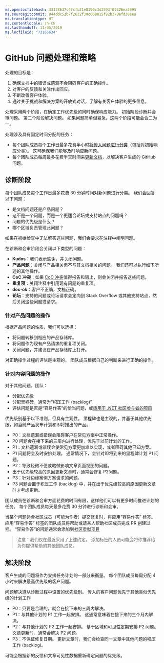 ```yaml
---
ms.openlocfilehash: 33178637c4fcfb21e8190c3d2593f09326ea5995
ms.sourcegitcommit: 944ddc52b7f2632f30c668815f92b378efd38eea
ms.translationtype: HT
ms.contentlocale: zh-CN
ms.lasthandoff: 11/05/2019
ms.locfileid: "73166634"
---
```

# <a name="github-issues-process-and-policy"></a>GitHub 问题处理和策略

处理的目标是：

1. 确保文档中的错误或遗漏不会阻碍客户的正确操作。
1. 对客户的反馈和关注作出回应。
1. 不断改善客户体验。
1. 通过关于挑战和解决方案的开放式对话，了解有关客户体验的更多信息。

处理采用两个阶段，在确定工作优先级的同时确保响应能力。 初始阶段诊断并会审问题。 第二个阶段解决问题。 如果问题简单但紧急，这两个阶段可能会合二为一。

处理涉及具有固定时间分配的任务：

- 每个团队成员每个工作日最多花费半小时[将传入问题进行分类](#diagnosis-phase)（包括对初始响应分类）。 这可确保我们能够及时响应新问题。
- 每个团队成员每周最多花费半天时间来[更新文档](#resolution-phase)，以解决客户生成的 GitHub 问题。

## <a name="diagnosis-phase"></a>诊断阶段

每个团队成员每个工作日最多花费 30 分钟时间对新问题进行分类。 我们会回答以下问题：

- 是文档问题还是产品问题？
- 这不是一个问题，而是一个更适合论坛或支持站点的问题吗？
- 问题的优先级是什么？
- 哪个区域负责管理此问题？

如果在初始检查中无法解答这些问题，我们会要求在注释中阐明问题。

在诊断和会审阶段会关闭以下类型的问题：

- **Kudos**：我们表示感谢，并关闭问题。
- **产品问题**：关闭与产品相关但不与其文档相关的问题。 我们还可以执行如下所述的其他操作。
- **CoC 冲突**：如果 [CoC 冲突](https://dotnetfoundation.org/code-of-conduct)值得报告和阻止，则会关闭并报告这些问题。
- **重复项**：关闭注释中引用现有问题的重复项。
- **doc-ok**：客户不正确，文档正确。
- **论坛**：支持的问题或论坛请求会定向到 Stack Overflow 或其他支持站点，然后关闭这些问题或请求。

### <a name="actions-on-product-issues"></a>针对产品问题的操作

根据产品问题的性质，我们可以选择：

- 将问题转移到相应的产品存储库。
- 将问题作为现有产品请求的重复项关闭。
- 关闭问题，并建议在产品存储库上打开。

对正确操作过程的评估是主观的。 团队成员根据自己的判断来进行正确的操作。

### <a name="actions-on-content-issues"></a>针对内容问题的操作

对于其他问题，团队：

- 分配优先级
- 分配里程碑，通常为“积压工作 (backlog)”
- 评估问题是否是“容易作答”的恰当问题，或[适用于 .NET 社区参与者的项目](https://github.com/dotnet/docs/projects/35)

优先级别基于以下准则，但具有主观性。 里程碑也是主观的，并基于其他优先级，如当前产品发布计划和即将推出的产品。

-  P0：文档遗漏或错误会阻碍客户在常见方案中正常操作。
  - P0  问题会在接下来的三周内进行处理，优先于以前计划的工作。
-  P1：文档遗漏或错误会使常见方案更加难以实现，或者阻碍其他已知方案。
  -  P1 问题将会及时安排处理。 通常情况下，会针对即将到来的里程碑计划 P1 问题。
-  P2：导致轻微不便或略微影响文章页面视图的问题。
  - 出于优先级较高的原因更新文章时，通常会修复 P2问题。 
-  P3：针对边缘案例方案请求的问题。
  -  P3 问题会置于积压工作 (backlog) 中，并在出于优先级较高的原因更新文章时才考虑更新。

团队成员在诊断和会审方面花费的时间有限，这样他们可以有更多时间推进计划的任务。 每个团队成员每天最多花费 30 分钟进行诊断和会审。

当某个问题适合社区成员（可能为作者）提交修复时，将应用“容易作答”  标签。 应用“容易作答”  标签的团队成员将帮助或请某人帮助社区成员完成 PR 创建过程。 “容易作答”的问题通常会添加到[社区贡献项目](https://github.com/dotnet/docs/projects/35)

> 注意：我们仅在最近采用了上述约定。 添加标签的人员可能会将你推荐给为你提供帮助的其他团队成员。

## <a name="resolution-phase"></a>解决阶段

客户生成的问题将作为安排任务计划的一部分来衡量。 每个团队成员每周分配 4 小时来解决最高优先级的客户问题。

问题解决遵从诊断过程中设置的优先级别。 传入的客户问题优先于其他类似优先级的计划工作

-  P0：只要是合理的，就会在接下来的三周内解决。
-  P1：与其他计划的 P1 工作一起安排。 这通常意味着在接下来的三个月内解决。
-  P2：与其他计划的 P2 工作一起安排。 基于区域和可见性定期安排 P2 问题。 文章更新时，通常会解决 P2 问题。
-  P3：不保证修复日期。 更新文章时，我们会检查同一文章中其他问题的积压工作 (backlog)。

可能会根据新的反馈和文章可见性数据重新确定问题的优先级。
